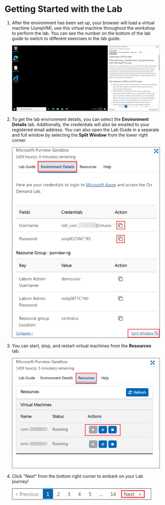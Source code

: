 # Getting Started with the Lab

1. After the environment has been set up, your browser will load a virtual machine (JumpVM), use this virtual machine throughout the workshop to perform the lab. You can see the number on the bottom of the lab guide to switch to different exercises in the lab guide.

   ![](../media/intropur1.png)
 
1. To get the lab environment details, you can select the **Environment Details** tab. Additionally, the credentials will also be emailed to your registered email address. You can also open the Lab Guide in a separate and full window by selecting the **Split Window** from the lower right corner. 

    ![](../media/intropur2.png)

1. You can start, stop, and restart virtual machines from the **Resources** tab.

   ![](../media/intropur3.png)

1. Click "Next" from the bottom right corner to embark on your Lab journey!
 
   ![Start Your Azure Journey](../media/intropur(4).png)

